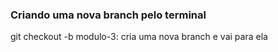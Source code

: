 ### Criando uma nova branch pelo terminal

git checkout -b modulo-3: cria uma nova branch e vai para ela

